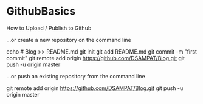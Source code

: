 # GithubBasics
How to Upload / Publish to Github

…or create a new repository on the command line

echo # Blog >> README.md
git init
git add README.md
git commit -m "first commit"
git remote add origin https://github.com/DSAMPAT/Blog.git
git push -u origin master

…or push an existing repository from the command line

git remote add origin https://github.com/DSAMPAT/Blog.git
git push -u origin master
